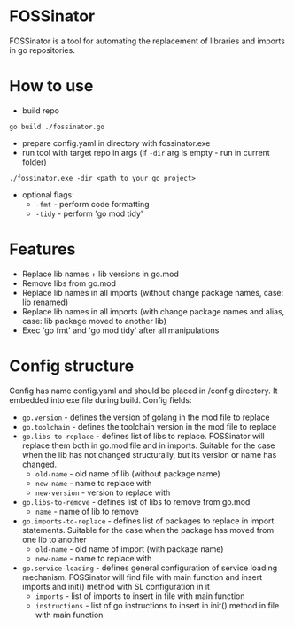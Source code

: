 # FOSSinator

FOSSinator is a tool for automating the replacement of libraries and imports in go repositories.

# How to use
- build repo
```
go build ./fossinator.go
```
- prepare config.yaml in directory with fossinator.exe
- run tool with target repo in args (if `-dir` arg is empty - run in current folder)
```
./fossinator.exe -dir <path to your go project>
```
- optional flags:
  - `-fmt` - perform code formatting
  - `-tidy` - perform 'go mod tidy'

# Features
- Replace lib names + lib versions in go.mod
- Remove libs from go.mod
- Replace lib names in all imports (without change package names, case: lib renamed)
- Replace lib names in all imports (with change package names and alias, case: lib package moved to another lib)
- Exec 'go fmt' and 'go mod tidy' after all manipulations 

# Config structure
Config has name config.yaml and should be placed in /config directory. It embedded into exe file during build.
Config fields:
- `go.version` - defines the version of golang in the mod file to replace
- `go.toolchain` - defines the toolchain version in the mod file to replace
- `go.libs-to-replace` - defines list of libs to replace. FOSSinator will replace them both in go.mod file and in imports. Suitable for the case when the lib has not changed structurally, but its version or name has changed.
  - `old-name` - old name of lib (without package name)
  - `new-name` - name to replace with
  - `new-version` - version to replace with
- `go.libs-to-remove` - defines list of libs to remove from go.mod
  - `name` - name of lib to remove
- `go.imports-to-replace` - defines list of packages to replace in import statements. Suitable for the case when the package has moved from one lib to another
  - `old-name` - old name of import (with package name)
  - `new-name` - name to replace with
- `go.service-loading` - defines general configuration of service loading mechanism. FOSSinator will find file with main function and insert imports and init() method with SL configuration in it
  - `imports` - list of imports to insert in file with main function
  - `instructions` - list of go instructions to insert in init() method in file with main function